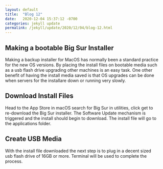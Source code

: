 ```yaml
---
layout: default
title:  "Blog 12"
date:   2020-12-04 15:37:12 -0700
categories: jekyll update
permalink: /jekyll/update/2020/12/04/blog-12.html
---
```


## Making a bootable Big Sur Installer

Making a backup installer for MacOS has normally been a standard practice for the new OS versions. By placing the install files on bootable media such as a usb flash drive upgrading other machines is an easy task. One other benefit of having the install media saved is that OS upgrades can be done when servers for the installare down or running very slowly.

## Download Install Files

Head to the App Store in macOS search for Big Sur in utilities, click get to re-download the Big Sur installer. The Software Update mechanism is triggered and the install should begin to download. The install file will go to the applications folder.

## Create USB Media

With the install file downloaded the next step is to plug in a decent sized usb flash drive of 16GB or more. Terminal will be used to complete the process.  
